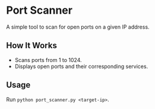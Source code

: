 # Port Scanner
A simple tool to scan for open ports on a given IP address.  

## How It Works
- Scans ports from 1 to 1024.  
- Displays open ports and their corresponding services.  

## Usage
Run `python port_scanner.py <target-ip>`.
